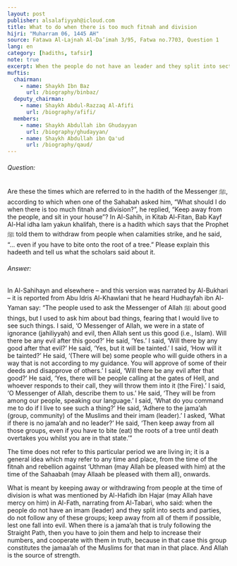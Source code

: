 ```yaml
---
layout: post
publisher: alsalafiyyah@icloud.com
title: What to do when there is too much fitnah and division
hijri: "Muharram 06, 1445 AH"
source: Fatawa Al-Lajnah Al-Da’imah 3/95, Fatwa no.7703, Question 1
lang: en
category: [hadiths, tafsir]
note: true
excerpt: When the people do not have an leader and they split into sects and parties, do not follow any of these groups; keep away from all of them if possible, lest one fall into evil. 
muftis:
  chairman: 
    - name: Shaykh Ibn Baz
      url: /biography/binbaz/
  deputy_chairman:
    - name: Shaykh Abdul-Razzaq Al-Afifi
      url: /biography/afifi/
  members: 
    - name: Shaykh Abdullah ibn Ghudayyan
      url: /biography/ghudayyan/
    - name: Shaykh Abdullah ibn Qa'ud
      url: /biography/qaud/
---
```


 
###### Question:

Are these the times which are referred to in the hadith of the Messenger ﷺ, according to which when one of the Sahabah asked him, “What should I do when there is too much fitnah and division?”, he replied, “Keep away from the people, and sit in your house”? In Al-Sahih, in Kitab Al-Fitan, Bab Kayf Al-Hal idha lam yakun khalifah, there is a hadith which says that the Prophet ﷺ told them to withdraw from people when calamities strike, and he said, “… even if you have to bite onto the root of a tree.” Please explain this hadeeth and tell us what the scholars said about it.

###### Answer: 

In Al-Sahihayn and elsewhere – and this version was narrated by Al-Bukhari – it is reported from Abu Idris Al-Khawlani that he heard Hudhayfah ibn Al-Yaman say: “The people used to ask the Messenger of Allah ﷺ about good things, but I used to ask him about bad things, fearing that I would live to see such things. I said, ‘O Messenger of Allah, we were in a state of ignorance (jahiliyyah) and evil, then Allah sent us this good (i.e., Islam). Will there be any evil after this good?’ He said, ‘Yes.’ I said, ‘Will there by any good after that evil?’ He said, ‘Yes, but it will be tainted.’ I said, ‘How will it be tainted?’ He said, ‘(There will be) some people who will guide others in a way that is not according to my guidance. You will approve of some of their deeds and disapprove of others.’ I said, ‘Will there be any evil after that good?’ He said, ‘Yes, there will be people calling at the gates of Hell, and whoever responds to their call, they will throw them into it (the Fire).’ I said, ‘O Messenger of Allah, describe them to us.’ He said, ‘They will be from among our people, speaking our language.’ I said, ‘What do you command me to do if I live to see such a thing?’ He said, ‘Adhere to the jama’ah (group, community) of the Muslims and their imam (leader).’ I asked, ‘What if there is no jama’ah and no leader?’ He said, ‘Then keep away from all those groups, even if you have to bite (eat) the roots of a tree until death overtakes you whilst you are in that state.’” 

The time does not refer to this particular period we are living in; it is a general idea which may refer to any time and place, from the time of the fitnah and rebellion against ‘Uthman (may Allah be pleased with him) at the time of the Sahaabah (may Allaah be pleased with them all), onwards.

What is meant by keeping away or withdrawing from people at the time of division is what was mentioned by Al-Hafidh ibn Hajar (may Allah have mercy on him) in Al-Fath, narrating from Al-Tabari, who said: when the people do not have an imam (leader) and they split into sects and parties, do not follow any of these groups; keep away from all of them if possible, lest one fall into evil. When there is a jama’ah that is truly following the Straight Path, then you have to join them and help to increase their numbers, and cooperate with them in truth, because in that case this group constitutes the jamaa’ah of the Muslims for that man in that place. And Allah is the source of strength.
